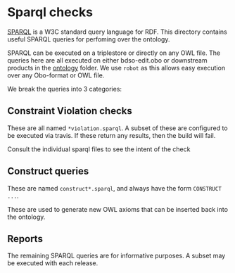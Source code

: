 # Sparql checks

[SPARQL](https://www.w3.org/TR/rdf-sparql-query/) is a W3C standard
query language for RDF. This directory contains useful SPARQL queries
for perfoming over the ontology.

SPARQL can be executed on a triplestore or directly on any OWL
file. The queries here are all executed on either bdso-edit.obo or
downstream products in the [ontology](../ontology/) folder. We use
`robot` as this allows easy execution over any Obo-format or OWL file.

We break the queries into 3 categories:

## Constraint Violation checks

These are all named `*violation.sparql`. A subset of these are
configured to be executed via travis. If these return any results,
then the build will fail.

Consult the individual sparql files to see the intent of the check

## Construct queries

These are named `construct*.sparql`, and always have the form `CONSTRUCT ...`.

These are used to generate new OWL axioms that can be inserted back
into the ontology.

## Reports

The remaining SPARQL queries are for informative purposes. A subset
may be executed with each release.
